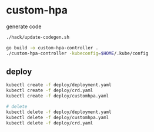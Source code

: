 # custom-hpa

generate code
```bash
./hack/update-codegen.sh
```

```bash
go build -o custom-hpa-controller .
./custom-hpa-controller -kubeconfig=$HOME/.kube/config
```

## deploy
```bash
kubectl create -f deploy/deployment.yaml
kubectl create -f deploy/crd.yaml
kubectl create -f deploy/customhpa.yaml

# delete
kubectl delete -f deploy/deployment.yaml
kubectl delete -f deploy/customhpa.yaml
kubectl delete -f deploy/crd.yaml
```